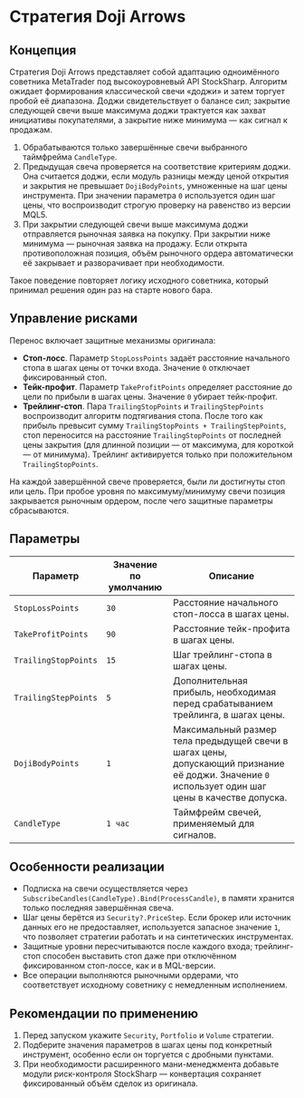 # Стратегия Doji Arrows

## Концепция
Стратегия Doji Arrows представляет собой адаптацию одноимённого советника MetaTrader под высокоуровневый API StockSharp. Алгоритм ожидает формирования классической свечи «доджи» и затем торгует пробой её диапазона. Доджи свидетельствует о балансе сил; закрытие следующей свечи выше максимума доджи трактуется как захват инициативы покупателями, а закрытие ниже минимума — как сигнал к продажам.

1. Обрабатываются только завершённые свечи выбранного таймфрейма `CandleType`.
2. Предыдущая свеча проверяется на соответствие критериям доджи. Она считается доджи, если модуль разницы между ценой открытия и закрытия не превышает `DojiBodyPoints`, умноженные на шаг цены инструмента. При значении параметра `0` используется один шаг цены, что воспроизводит строгую проверку на равенство из версии MQL5.
3. При закрытии следующей свечи выше максимума доджи отправляется рыночная заявка на покупку. При закрытии ниже минимума — рыночная заявка на продажу. Если открыта противоположная позиция, объём рыночного ордера автоматически её закрывает и разворачивает при необходимости.

Такое поведение повторяет логику исходного советника, который принимал решения один раз на старте нового бара.

## Управление рисками
Перенос включает защитные механизмы оригинала:

- **Стоп-лосс**. Параметр `StopLossPoints` задаёт расстояние начального стопа в шагах цены от точки входа. Значение `0` отключает фиксированный стоп.
- **Тейк-профит**. Параметр `TakeProfitPoints` определяет расстояние до цели по прибыли в шагах цены. Значение `0` убирает тейк-профит.
- **Трейлинг-стоп**. Пара `TrailingStopPoints` и `TrailingStepPoints` воспроизводит алгоритм подтягивания стопа. После того как прибыль превысит сумму `TrailingStopPoints + TrailingStepPoints`, стоп переносится на расстояние `TrailingStopPoints` от последней цены закрытия (для длинной позиции — от максимума, для короткой — от минимума). Трейлинг активируется только при положительном `TrailingStopPoints`.

На каждой завершённой свече проверяется, были ли достигнуты стоп или цель. При пробое уровня по максимуму/минимуму свечи позиция закрывается рыночным ордером, после чего защитные параметры сбрасываются.

## Параметры
| Параметр | Значение по умолчанию | Описание |
|----------|----------------------|----------|
| `StopLossPoints` | `30` | Расстояние начального стоп-лосса в шагах цены. |
| `TakeProfitPoints` | `90` | Расстояние тейк-профита в шагах цены. |
| `TrailingStopPoints` | `15` | Шаг трейлинг-стопа в шагах цены. |
| `TrailingStepPoints` | `5` | Дополнительная прибыль, необходимая перед срабатыванием трейлинга, в шагах цены. |
| `DojiBodyPoints` | `1` | Максимальный размер тела предыдущей свечи в шагах цены, допускающий признание её доджи. Значение `0` использует один шаг цены в качестве допуска. |
| `CandleType` | `1 час` | Таймфрейм свечей, применяемый для сигналов. |

## Особенности реализации
- Подписка на свечи осуществляется через `SubscribeCandles(CandleType).Bind(ProcessCandle)`, в памяти хранится только последняя завершённая свеча.
- Шаг цены берётся из `Security?.PriceStep`. Если брокер или источник данных его не предоставляет, используется запасное значение `1`, что позволяет стратегии работать и на синтетических инструментах.
- Защитные уровни пересчитываются после каждого входа; трейлинг-стоп способен выставить стоп даже при отключённом фиксированном стоп-лоссе, как и в MQL-версии.
- Все операции выполняются рыночными ордерами, что соответствует исходному советнику с немедленным исполнением.

## Рекомендации по применению
1. Перед запуском укажите `Security`, `Portfolio` и `Volume` стратегии.
2. Подберите значения параметров в шагах цены под конкретный инструмент, особенно если он торгуется с дробными пунктами.
3. При необходимости расширенного мани-менеджмента добавьте модули риск-контроля StockSharp — конвертация сохраняет фиксированный объём сделок из оригинала.
